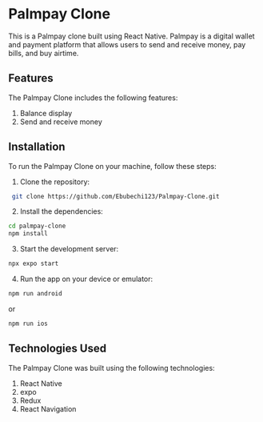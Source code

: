 
# Palmpay Clone

This is a Palmpay clone built using React Native. Palmpay is a digital wallet and payment platform that allows users to send and receive money, pay bills, and buy airtime.

## Features
The Palmpay Clone includes the following features:

1. Balance display
2. Send and receive money


## Installation
To run the Palmpay Clone on your machine, follow these steps:
1. Clone the repository:
```bash
 git clone https://github.com/Ebubechi123/Palmpay-Clone.git

```
2. Install the dependencies:
```bash
cd palmpay-clone
npm install

```
3. Start the development server:
```bash
npx expo start
```
4. Run the app on your device or emulator:
```bash
npm run android
```
or
```bash
npm run ios
```


## Technologies Used
The Palmpay Clone was built using the following technologies:

1. React Native 
2. expo
3. Redux
4. React Navigation
